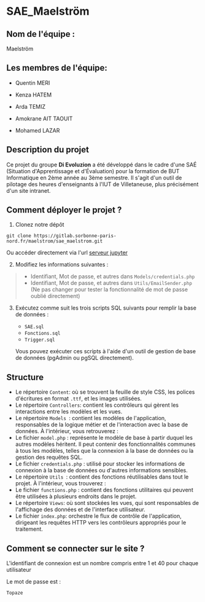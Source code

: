# SAE_Maelström

## Nom de l'équipe : 
Maelström

## Les membres de l'équipe: 
- Quentin MERI

- Kenza HATEM

- Arda TEMIZ

- Amokrane AIT TAOUIT

- Mohamed LAZAR

## Description du projet

Ce projet du groupe **Di Evoluzion** a été développé dans le cadre d'une SAÉ (Situation d'Apprentissage et d'Évaluation) pour la formation de BUT Informatique en 2ème année au 3ème semestre. Il s'agit d'un outil de pilotage des heures d'enseignants à l'IUT de Villetaneuse, plus précisément d'un site intranet.

## Comment déployer le projet ?

1. Clonez notre dépôt
```
git clone https://gitlab.sorbonne-paris-nord.fr/maelstrom/sae_maelstrom.git

```
Ou accéder directement via l'url 
[serveur jupyter](https://jupyter.univ-paris13.fr/~12201395/)

2. Modifiez les informations suivantes :

> - Identifiant, Mot de passe, et autres dans `Models/credentials.php`
> - Identifiant, Mot de passe, et autres dans `Utils/EmailSender.php` (Ne pas changer pour tester la fonctionnalité de mot de passe oublié directement)

3. Exécutez comme suit les trois scripts SQL suivants pour remplir la base de données :
    - `SAE.sql`
    - `Fonctions.sql`
    - `Trigger.sql`

    Vous pouvez exécuter ces scripts à l'aide d'un outil de gestion de base de données (pgAdmin ou pgSQL directement).

## Structure

- Le répertoire `Content`: où se trouvent la feuille de style CSS, les polices d'écritures en format `.ttf`, et les images utilisées.
- Le répertoire `Controllers`: contient les contrôleurs qui gèrent les interactions entre les modèles et les vues.
- Le répertoire `Models `: contient les modèles de l'application, responsables de la logique métier et de l'interaction avec la base de données. À l'intérieur, vous retrouverez :
- Le fichier `model.php` : représente le modèle de base à partir duquel les autres modèles héritent. Il peut contenir des fonctionnalités communes à tous les modèles, telles que la connexion à la base de données ou la gestion des requêtes SQL.
- Le fichier `credentials.php` : utilisé pour stocker les informations de connexion à la base de données ou d'autres informations sensibles. 
- Le répertoire `Utils `: contient des fonctions réutilisables dans tout le projet. À l'intérieur, vous trouverez :
- Le fichier `functions.php` : contient  des fonctions utilitaires qui peuvent être utilisées à plusieurs endroits dans le projet. 
- Le répertoire `Views`: où sont stockées les vues, qui sont responsables de l'affichage des données et de l'interface utilisateur.
- Le fichier `index.php`: orchestre le flux de contrôle de l'application, dirigeant les requêtes HTTP vers les contrôleurs appropriés pour le traitement.

## Comment se connecter sur le site ?

L'identifiant de connexion est un nombre compris entre 1 et 40 pour chaque utilisateur

Le mot de passe est :
```
Topaze
```